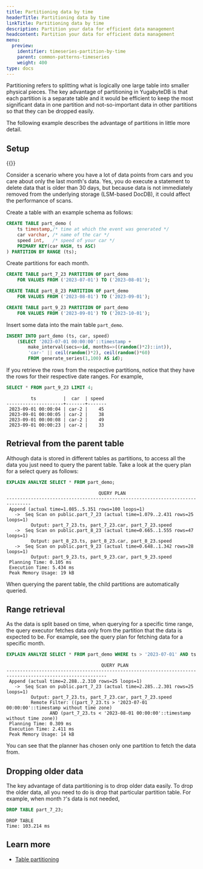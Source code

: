 ```yaml
---
title: Partitioning data by time
headerTitle: Partitioning data by time
linkTitle: Partitioning data by time
description: Partition your data for efficient data management
headcontent: Partition your data for efficient data management
menu:
  preview:
    identifier: timeseries-partition-by-time
    parent: common-patterns-timeseries
    weight: 400
type: docs
---
```


Partitioning refers to splitting what is logically one large table into smaller physical pieces. The key advantage of partitioning in YugabyteDB is that each partition is a separate table and it would be efficient to keep the most significant data in one partition and not-so-important data in other partitions so that they can be dropped easily.

The following example describes the advantage of partitions in little more detail.

## Setup

{{<cluster-setup-tabs>}}

Consider a scenario where you have a lot of data points from cars and you care about only the last month's data. Yes, you do execute a statement to delete data that is older than 30 days, but because data is not immediately removed from the underlying storage (LSM-based DocDB), it could affect the performance of scans.

Create a table with an example schema as follows:

```sql
CREATE TABLE part_demo (
    ts timestamp,/* time at which the event was generated */
    car varchar, /* name of the car */
    speed int,   /* speed of your car */
    PRIMARY KEY(car HASH, ts ASC)
) PARTITION BY RANGE (ts);
```

Create partitions for each month.

```sql
CREATE TABLE part_7_23 PARTITION OF part_demo
    FOR VALUES FROM ('2023-07-01') TO ('2023-08-01');

CREATE TABLE part_8_23 PARTITION OF part_demo
    FOR VALUES FROM ('2023-08-01') TO ('2023-09-01');

CREATE TABLE part_9_23 PARTITION OF part_demo
    FOR VALUES FROM ('2023-09-01') TO ('2023-10-01');
```

Insert some data into the main table `part_demo`.

```sql
INSERT INTO part_demo (ts, car, speed)
    (SELECT '2023-07-01 00:00:00'::timestamp +
        make_interval(secs=>id, months=>((random()*2)::int)),
        'car-' || ceil(random()*2), ceil(random()*60)
        FROM generate_series(1,100) AS id);
```

If you retrieve the rows from the respective partitions, notice that they have the rows for their respective date ranges. For example,

```sql
SELECT * FROM part_9_23 LIMIT 4;
```

```output
         ts          |  car  | speed
---------------------+-------+-------
 2023-09-01 00:00:04 | car-2 |    45
 2023-09-01 00:00:05 | car-2 |    38
 2023-09-01 00:00:08 | car-2 |    49
 2023-09-01 00:00:23 | car-2 |    33
```

## Retrieval from the parent table

Although data is stored in different tables as partitions, to access all the data you just need to query the parent table. Take a look at the query plan for a select query as follows:

```sql
EXPLAIN ANALYZE SELECT * FROM part_demo;
```

```output
                                  QUERY PLAN
-------------------------------------------------------------------------------
 Append (actual time=1.085..5.351 rows=100 loops=1)
   ->  Seq Scan on public.part_7_23 (actual time=1.079..2.431 rows=25 loops=1)
         Output: part_7_23.ts, part_7_23.car, part_7_23.speed
   ->  Seq Scan on public.part_8_23 (actual time=0.665..1.555 rows=47 loops=1)
         Output: part_8_23.ts, part_8_23.car, part_8_23.speed
   ->  Seq Scan on public.part_9_23 (actual time=0.648..1.342 rows=28 loops=1)
         Output: part_9_23.ts, part_9_23.car, part_9_23.speed
 Planning Time: 0.105 ms
 Execution Time: 5.434 ms
 Peak Memory Usage: 19 kB
```

When querying the parent table, the child partitions are automatically queried.

## Range retrieval

As the data is split based on time, when querying for a specific time range, the query executor fetches data only from the partition that the data is expected to be. For example, see the query plan for fetching data for a specific month.

```sql
EXPLAIN ANALYZE SELECT * FROM part_demo WHERE ts > '2023-07-01' AND ts < '2023-08-01';
```

```sql{class=nocopy}
                                   QUERY PLAN
-----------------------------------------------------------------------------------------------------------
 Append (actual time=2.288..2.310 rows=25 loops=1)
   ->  Seq Scan on public.part_7_23 (actual time=2.285..2.301 rows=25 loops=1)
         Output: part_7_23.ts, part_7_23.car, part_7_23.speed
         Remote Filter: ((part_7_23.ts > '2023-07-01 00:00:00'::timestamp without time zone)
                AND (part_7_23.ts < '2023-08-01 00:00:00'::timestamp without time zone))
 Planning Time: 0.309 ms
 Execution Time: 2.411 ms
 Peak Memory Usage: 14 kB
```

You can see that the planner has chosen only one partition to fetch the data from.

## Dropping older data

The key advantage of data partitioning is to drop older data easily. To drop the older data, all you need to do is drop that particular partition table. For example, when month `7`'s data is not needed,

```sql
DROP TABLE part_7_23;
```

```output
DROP TABLE
Time: 103.214 ms
```

## Learn more

- [Table partitioning](../../../../explore/ysql-language-features/advanced-features/partitions/)
